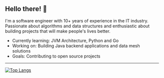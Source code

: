 ## Hello there! 👋

I'm a software engineer with 10+ years of experience in the IT industry. Passionate about algorithms and data structures and enthusiastic about building projects that will make people's lives better.

- Currently learning: JVM Architecture, Python and Go
- Working on: Building Java backend applications and data mesh solutions
- Goals: Contributing to open source projects

<hr>

[![Top Langs](https://github-readme-stats.vercel.app/api/top-langs/?username=gvlima)](https://github.com/gvlima/github-readme-stats)
